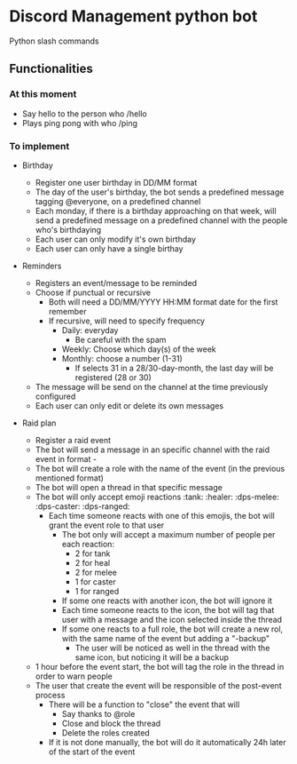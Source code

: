 # Discord Management python bot
Python slash commands

## Functionalities
### At this moment
- Say hello to the person who /hello
- Plays ping pong with who /ping

### To implement
- Birthday
    - Register one user birthday in DD/MM format
    - The day of the user's birthday, the bot sends a predefined message tagging @everyone, on a predefined channel
    - Each monday, if there is a birthday approaching on that week, will send a predefined message on a predefined channel with the people who's birthdaying
    - Each user can only modify it's own birthday
    - Each user can only have a single birthay

- Reminders
    - Registers an event/message to be reminded
    - Choose if punctual or recursive
        - Both will need a DD/MM/YYYY HH:MM format date for the first remember
        - If recursive, will need to specify frequency
            - Daily: everyday
                - Be careful with the spam
            - Weekly: Choose which day(s) of the week
            - Monthly: choose a number (1-31)
                - If selects 31 in a 28/30-day-month, the last day will be registered (28 or 30)
    - The message will be send on the channel at the time previously configured
    - Each user can only edit or delete its own messages

- Raid plan
    - Register a raid event
    - The bot will send a message in an specific channel with the raid event in format <raid-event-name>-<dd-mm-yyy>
    - The bot will create a role with the name of the event (in the previous mentioned format)
    - The bot will open a thread in that specific message
    - The bot will only accept emoji reactions :tank: :healer: :dps-melee: :dps-caster: :dps-ranged:
        - Each time someone reacts with one of this emojis, the bot will grant the event role to that user
            - The bot only will accept a maximum number of people per each reaction:
                - 2 for tank
                - 2 for heal
                - 2 for melee
                - 1 for caster
                - 1 for ranged
            - If some one reacts with another icon, the bot will ignore it
            - Each time someone reacts to the icon, the bot will tag that user with a message and the icon selected inside the thread
            - If some one reacts to a full role, the bot will create a new rol, with the same name of the event but adding a "-backup"
                - The user will be noticed as well in the thread with the same icon, but noticing it will be a backup
    - 1 hour before the event start, the bot will tag the role in the thread in order to warn people
    - The user that create the event will be responsible of the post-event process
        - There will be a function to "close" the event that will
            - Say thanks to @role 
            - Close and block the thread
            - Delete the roles created
        - If it is not done manually, the bot will do it automatically 24h later of the start of the event
